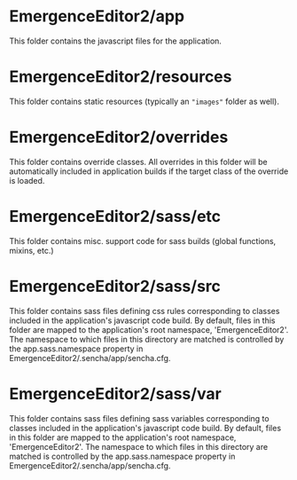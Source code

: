 # EmergenceEditor2/app

This folder contains the javascript files for the application.

# EmergenceEditor2/resources

This folder contains static resources (typically an `"images"` folder as well).

# EmergenceEditor2/overrides

This folder contains override classes. All overrides in this folder will be 
automatically included in application builds if the target class of the override
is loaded.

# EmergenceEditor2/sass/etc

This folder contains misc. support code for sass builds (global functions, 
mixins, etc.)

# EmergenceEditor2/sass/src

This folder contains sass files defining css rules corresponding to classes
included in the application's javascript code build.  By default, files in this 
folder are mapped to the application's root namespace, 'EmergenceEditor2'. The
namespace to which files in this directory are matched is controlled by the
app.sass.namespace property in EmergenceEditor2/.sencha/app/sencha.cfg. 

# EmergenceEditor2/sass/var

This folder contains sass files defining sass variables corresponding to classes
included in the application's javascript code build.  By default, files in this 
folder are mapped to the application's root namespace, 'EmergenceEditor2'. The
namespace to which files in this directory are matched is controlled by the
app.sass.namespace property in EmergenceEditor2/.sencha/app/sencha.cfg. 
